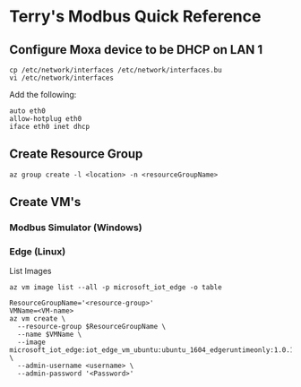 # Terry's Modbus Quick Reference

## Configure Moxa device to be DHCP on LAN 1

```
cp /etc/network/interfaces /etc/network/interfaces.bu
vi /etc/network/interfaces
```

Add the following:
```
auto eth0
allow-hotplug eth0
iface eth0 inet dhcp
```

## Create Resource Group

```
az group create -l <location> -n <resourceGroupName>
```

## Create VM's

### Modbus Simulator (Windows)



### Edge (Linux)

List Images

```
az vm image list --all -p microsoft_iot_edge -o table
```

```
ResourceGroupName='<resource-group>'
VMName=<VM-name>
az vm create \
  --resource-group $ResourceGroupName \
  --name $VMName \
  --image microsoft_iot_edge:iot_edge_vm_ubuntu:ubuntu_1604_edgeruntimeonly:1.0.1 \
  --admin-username <username> \
  --admin-password '<Password>'
```
